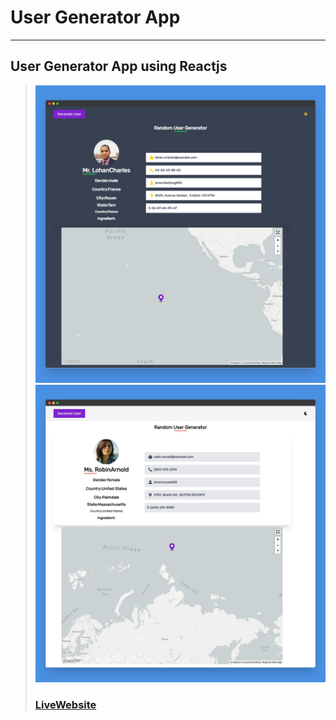 # User Generator App
---
User Generator App using Reactjs
---
> ![Website](public/images/screenshotapp.png)
> ![Website](public/images/screenshotapp2.png)
> ### [LiveWebsite](https://react-restcountriesapp.netlify.app/)



